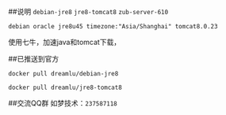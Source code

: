 ##说明
`debian-jre8` `jre8-tomcat8` `zub-server-610`

`debian oracle jre8u45 timezone:"Asia/Shanghai" tomcat8.0.23`

使用七牛，加速java和tomcat下载，

##已推送到官方
```
docker pull dreamlu/debian-jre8

docker pull dreamlu/jre8-tomcat8
```

##交流QQ群
如梦技术：`237587118`